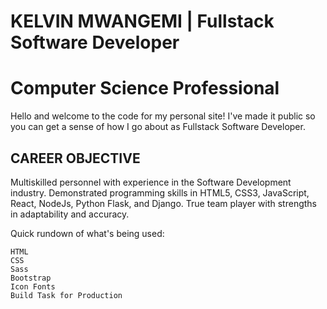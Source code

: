 # KELVIN MWANGEMI | Fullstack Software Developer
# Computer Science Professional

Hello and welcome to the code for my personal site! I've made it public so you can get a sense of how I go about as Fullstack Software Developer.

## CAREER OBJECTIVE

Multiskilled personnel with experience in the Software Development industry. Demonstrated programming skills in HTML5, CSS3, JavaScript, React, NodeJs, Python Flask, and Django. True team player with strengths in adaptability and accuracy.



Quick rundown of what's being used:

    HTML
    CSS
    Sass
    Bootstrap
    Icon Fonts
    Build Task for Production
